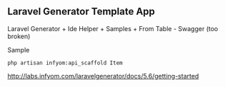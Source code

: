 
## Laravel Generator Template App

Laravel Generator + Ide Helper + Samples + From Table - Swagger (too broken)

Sample

```
php artisan infyom:api_scaffold Item
```

http://labs.infyom.com/laravelgenerator/docs/5.6/getting-started